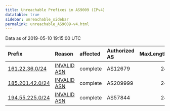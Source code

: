 ```yaml
---
title: Unreachable Prefixes in AS9009 (IPv4)
datatable: true
sidebar: unreachable_sidebar
permalink: unreachable_AS9009-v4.html
---
```


Data as of 2019-05-10 19:15:00 UTC


<div class="datatable-begin"></div>

| Prefix                                                   | Reason                                                                                                | affected   | Authorized AS   |   MaxLength | Anchor                                         |   unreachable /24s |
|:---------------------------------------------------------|:------------------------------------------------------------------------------------------------------|:-----------|:----------------|------------:|:-----------------------------------------------|-------------------:|
| [161.22.36.0/24](https://stat.ripe.net/161.22.36.0/24)   | [INVALID ASN](https://rpki-validator.ripe.net/announcement-preview?asn=AS9009&prefix=161.22.36.0/24)  | complete   | AS12679         |          24 | [LACNIC](unreachable_LACNIC_RPKI_Root-v4.html) |                  1 |
| [185.201.42.0/24](https://stat.ripe.net/185.201.42.0/24) | [INVALID ASN](https://rpki-validator.ripe.net/announcement-preview?asn=AS9009&prefix=185.201.42.0/24) | complete   | AS209999        |          24 | [RIPE](unreachable_RIPE_NCC_RPKI_Root-v4.html) |                  1 |
| [194.55.225.0/24](https://stat.ripe.net/194.55.225.0/24) | [INVALID ASN](https://rpki-validator.ripe.net/announcement-preview?asn=AS9009&prefix=194.55.225.0/24) | complete   | AS57844         |          24 | [RIPE](unreachable_RIPE_NCC_RPKI_Root-v4.html) |                  1 |

<div class="datatable-end"></div>